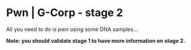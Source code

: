 # Pwn | G-Corp - stage 2

All you need to do is _pwn_ using some DNA samples...

**Note: you should validate stage 1 to have more information on stage 2.**
